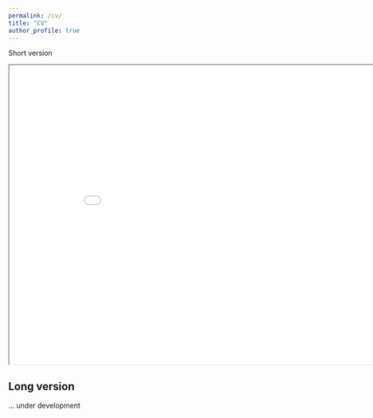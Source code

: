 ```yaml
---
permalink: /cv/
title: "CV"
author_profile: true
---
```


Short version
<iframe src="/files/cv.pdf" height="600" width="900"></iframe>

## Long version
... under development